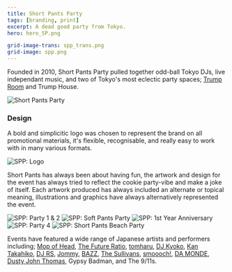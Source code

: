 ```yaml
---
title: Short Pants Party
tags: [branding, print]
excerpt: A dead good party from Tokyo.
hero: hero_SP.png

grid-image-trans: spp_trans.png
grid-image: spp.png
---
```


Founded in 2010, Short Pants Party pulled together odd-ball Tokyo DJs, live independant music, and two of Tokyo's most eclectic party spaces; [Trump Room](http://www.timeout.com/tokyo/clubs/trump-room) and Trump House.

![Short Pants Party](portfolio_img/shortpantsparty/spp_logo.png)

### Design

A bold and simplicitic logo was chosen to represent the brand on all promotional materials, it's flexible, recognisable, and really easy to work with in many various formats.

![SPP: Logo](portfolio_img/shortpantsparty/spp_icon.jpg)

Short Pants has always been about having fun, the artwork and design for the event has always tried to reflect the cookie party-vibe and make a joke of itself. Each artwork produced has always included an alternate or topical meaning, illustrations and graphics have always alternatively represented the event.

![SPP: Party 1 & 2](portfolio_img/shortpantsparty/spp_01-02.jpg)
![SPP: Soft Pants Party](portfolio_img/shortpantsparty/spp_soft.jpg)
![SPP: 1st Year Anniversary](portfolio_img/shortpantsparty/spp_1yr.jpg)
![SPP: Party 4](portfolio_img/shortpantsparty/spp_04.jpg)
![SPP: Short Pants Beach Party](portfolio_img/shortpantsparty/spp_beach.jpg)

Events have featured a wide range of Japanese artists and performers including; [Mop of Head](http://mopofhead.com/), [The Future Ratio](http://thefutureratio.com/), [tomharu](https://www.facebook.com/tomharu), [DJ Kyoko](http://djkyoko-droptokyo.tumblr.com/), [Kan Takahiko](https://soundcloud.com/kantakahiko), [DJ RS](https://soundcloud.com/blinkmusic_tokyo), [Jommy](http://blog.honeyee.com/jommy/), [BAZZ](http://iflyer.tv/en/artist/15668/), [The Sullivans](http://iflyer.tv/en/the-sullivans/), [smoooch!](http://iflyer.tv/en/smoooch/), [DA MONDE](http://soundcloud.com/da_monde), [Dusty John Thomas](http://iflyer.tv/en/dustyjohnthomas), Gypsy Badman, and The 9/11s.